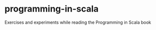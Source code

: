 programming-in-scala
====================

Exercises and experiments while reading the Programming in Scala book
